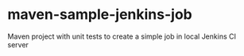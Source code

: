 # maven-sample-jenkins-job
Maven project with unit tests to create a simple job in local Jenkins CI server
